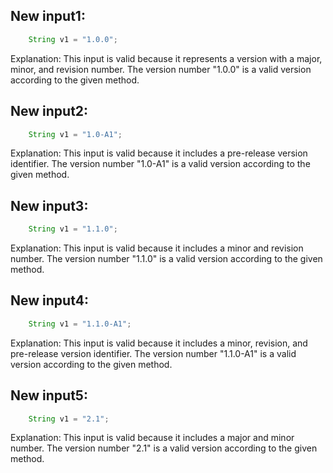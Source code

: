 ## New input1:
```java
    String v1 = "1.0.0";
```
Explanation: This input is valid because it represents a version with a major, minor, and revision number. The version number "1.0.0" is a valid version according to the given method.

## New input2:
```java
    String v1 = "1.0-A1";
```
Explanation: This input is valid because it includes a pre-release version identifier. The version number "1.0-A1" is a valid version according to the given method.

## New input3:
```java
    String v1 = "1.1.0";
```
Explanation: This input is valid because it includes a minor and revision number. The version number "1.1.0" is a valid version according to the given method.

## New input4:
```java
    String v1 = "1.1.0-A1";
```
Explanation: This input is valid because it includes a minor, revision, and pre-release version identifier. The version number "1.1.0-A1" is a valid version according to the given method.

## New input5:
```java
    String v1 = "2.1";
```
Explanation: This input is valid because it includes a major and minor number. The version number "2.1" is a valid version according to the given method.
